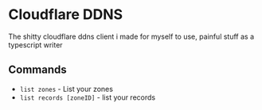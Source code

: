 # Cloudflare DDNS

The shitty cloudflare ddns client i made for myself to use, painful stuff as a typescript writer

## Commands

- `list zones` - List your zones
- `list records [zoneID]` - list your records
